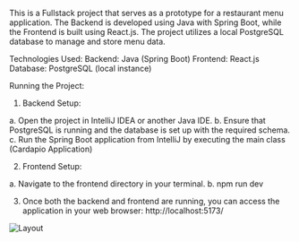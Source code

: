 This is a Fullstack project that serves as a prototype for a restaurant menu application. The Backend is developed using Java with Spring Boot, while the Frontend is built using React.js. The project utilizes a local PostgreSQL database to manage and store menu data.

Technologies Used:
Backend: Java (Spring Boot)
Frontend: React.js
Database: PostgreSQL (local instance)

Running the Project:

1. Backend Setup:

a. Open the project in IntelliJ IDEA or another Java IDE.
b. Ensure that PostgreSQL is running and the database is set up with the required schema.
c. Run the Spring Boot application from IntelliJ by executing the main class (Cardapio Application)

2. Frontend Setup: 

a. Navigate to the frontend directory in your terminal.
b. npm run dev

3. Once both the backend and frontend are running, you can access the application in your web browser: http://localhost:5173/

![Layout](https://github.com/user-attachments/assets/6f9c9da4-7d68-4a3c-92f8-1a97dbc384ee)
